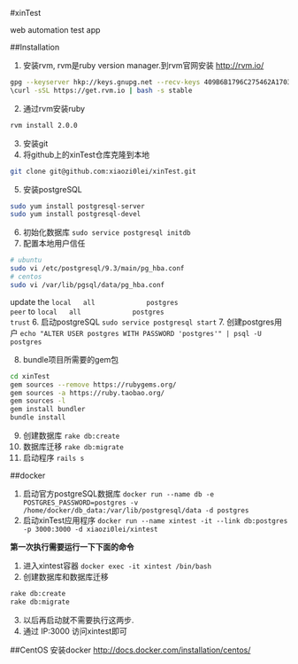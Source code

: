 #xinTest

web automation test app

##Installation

1. 安装rvm, rvm是ruby version manager.到rvm官网安装 http://rvm.io/

  ```bash
  gpg --keyserver hkp://keys.gnupg.net --recv-keys 409B6B1796C275462A1703113804BB82D39DC0E3
  \curl -sSL https://get.rvm.io | bash -s stable
  ```

2. 通过rvm安装ruby
  ```bash
  rvm install 2.0.0
  ```

3. 安装git
4. 将github上的xinTest仓库克隆到本地
  ```bash
  git clone git@github.com:xiaozi0lei/xinTest.git
  ```
5. 安装postgreSQL
```sh
sudo yum install postgresql-server
sudo yum install postgresql-devel
```

6. 初始化数据库 `sudo service postgresql initdb`
7. 配置本地用户信任
```sh
# ubuntu
sudo vi /etc/postgresql/9.3/main/pg_hba.conf
# centos
sudo vi /var/lib/pgsql/data/pg_hba.conf
```

update the `local   all             postgres                                peer` to `local   all             postgres                                trust`
6. 启动postgreSQL `sudo service postgresql start`
7. 创建postgres用户 `echo "ALTER USER postgres WITH PASSWORD 'postgres'" | psql -U postgres`

8. bundle项目所需要的gem包
  ```bash
  cd xinTest
  gem sources --remove https://rubygems.org/
  gem sources -a https://ruby.taobao.org/
  gem sources -l
  gem install bundler
  bundle install
  ```

9. 创建数据库 `rake db:create`
10. 数据库迁移 `rake db:migrate`
11. 启动程序 `rails s`

##docker

1. 启动官方postgreSQL数据库 `docker run --name db -e POSTGRES_PASSWORD=postgres -v /home/docker/db_data:/var/lib/postgresql/data -d postgres`
2. 启动xinTest应用程序 `docker run --name xintest -it --link db:postgres -p 3000:3000 -d xiaozi0lei/xintest`

**第一次执行需要运行一下下面的命令**

1. 进入xintest容器 `docker exec -it xintest /bin/bash`
2. 创建数据库和数据库迁移
  ```bash
  rake db:create
  rake db:migrate
  ```

3. 以后再启动就不需要执行这两步.
4. 通过 IP:3000 访问xintest即可

##CentOS 安装docker
http://docs.docker.com/installation/centos/

